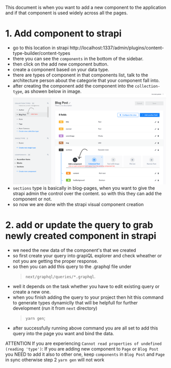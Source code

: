 This document is when you want to add a new component to the application and if that component is used widely across all the pages.

# 1. Add component to strapi

- go to this location in strapi
  http://localhost:1337/admin/plugins/content-type-builder/content-types
- there you can see the `components` in the bottom of the sidebar.
- then click on the add new component button.
- create a component based on your data type.
- there are types of component in that components list, talk to the architecture person about the categorie that your component fall into.
- after creating the component add the component into the `collection-type`, as showen below in image.
  ![alt text](./assets/add-new-component-in-collection-type.png)
- `sections` type is basically in blog-pages, when you want to give the strapi admin the control over the content. so with this they can add the component or not.
- so now we are done with the strapi visual component creation

# 2. add or update the query to grab newly created component in strapi

- we need the new data of the component's that we created
- so first create your query into grapiQL explorer and check wheather or not you are getting the proper response.
- so then you can add this query to the .graphql file under
  > `next/graphql/queries/*.graphql`.
- well it depends on the task whether you have to edit existing query or create a new one.
- when you finish adding the query to your project then hit this command to generate types dynamiclly that will be helpfull for further development (run it from `next` directory)
  > `yarn gen`;
- after successfully running above command you are all set to add this query into the page you want and bind the data.

ATTENTION If you are experiencing `Cannot read properties of undefined (reading 'type')`:  If you are adding new component to `Page` or `Blog Post` you NEED to add it also to other one, keep `components` in `Blog Post` and `Page` in sync otherwise step 2 `yarn gen` will not work